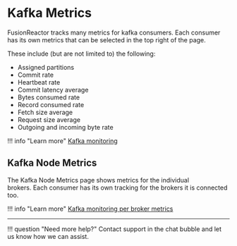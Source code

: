 # Kafka Metrics

FusionReactor tracks many metrics for kafka consumers. Each consumer has its own metrics that can be selected in the top right
of the page.

These include (but are not limited to) the following:

-   Assigned partitions
-   Commit rate
-   Heartbeat rate
-   Commit latency average
-   Bytes consumed rate
-   Record consumed rate
-   Fetch size average
-   Request size average
-   Outgoing and incoming byte rate

!!! info "Learn more"
    [Kafka monitoring](http://docs.confluent.io/current/kafka/monitoring.html)

## Kafka Node Metrics

The Kafka Node Metrics page shows metrics for the individual brokers. Each consumer has its own tracking for the brokers it is connected too.

!!! info "Learn more"
    [Kafka monitoring per broker metrics](http://docs.confluent.io/current/kafka/monitoring.html#per-broker-metrics)

___

!!! question "Need more help?"
    Contact support in the chat bubble and let us know how we can assist.
